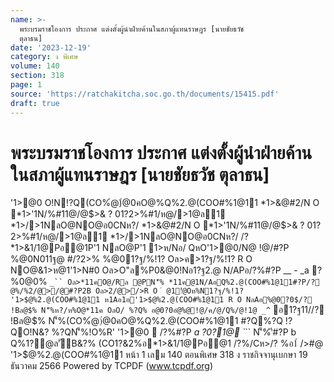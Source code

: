 ```yaml
---
name: >-
  พระบรมราชโองการ ประกาศ แต่งตั้งผู้นำฝ่ายค้านในสภาผู้แทนราษฎร [นายชัยธวัช
  ตุลาธน]
date: '2023-12-19'
category: ง พิเศษ
volume: 140
section: 318
page: 1
source: 'https://ratchakitcha.soc.go.th/documents/15415.pdf'
draft: true
---
```


# พระบรมราชโองการ ประกาศ แต่งตั้งผู้นำฝ่ายค้านในสภาผู้แทนราษฎร [นายชัยธวัช ตุลาธน]

'1>@0 O!N!?Q(CO%ํ@)่@0คO@%Q%2.@(COO#%1@11 *1>&@#2/N O *1>'1N/%#11@/@$>& ? 01?2>%#1/ห@/>1@ล1 *1>/>1NลO@NO@อ0CNห?/ *1>&@#2/N O *1>'1N/%#11@/@$>& ? 01?2>%#1/ห@/>1@ล1 *1>/>1NลO@NO@อ0CNห?/ /?*1>&1/1@Pอ@1P'1 NลO@P'1 1>ห/Nอ/ QหO'1>@0/N@ !@/#?P %@0N011ฐ@ #/?2>% %@01?ฐ/%!1? Oล>ค>1?ฐ/%!1? R O NO@&1>ห@1'1>N#0 Oล>O"ล%P0&@0!Nอ1?ฐ2.@ N/APอ/?%#?P __ - _a ?%0@0% `_`` Oล>*11คO@/Rล @PN'็% *11ค@1N/AอQ%2.@(COO#%1@11#?P/?ํ@%/%2/@>/@#?P2B Oล>2/@>/>R O ํ @1!ํ@Oห%N1?ฐ/%!1? '1>$@%2.@(COO#%1@11 ห1Aอ1อ'1>$@%2.@(COO#%1@11 R O NลAอ%@0?0$/? !Bล@$% N'็%ห?/ห%O@*11ค OลO/ %?Q% อ@0?0อํ@%@!@/ค/@/Q%/@!1@ _^` อ1?ฐ$11/%COหN1@อ@@?1R#0 @#1*1>1B@ P'1 NลO@P'1 1>ห/Nอ/O!N!?Q %@0?0$/? !Bล@$% N'็%(CO%ํ@)่@0คO@%Q%2.@(COO#%1@11 #?Q%?Q !?QO!N&? %?QN'็%!O%R' '1>@0  /?%#?P _a $?%/@ค/ *B#$0?1@ `_`` N'็%'ี#?P b Q%1?@ล'ัB&?% (CO1?&2%อ*1>&1/1@Pอ@1 /?%/Cห>/? %อ1์ />#@ '1>$@%2.@(COO#%1@11 หน้า 1 เลม 140 ตอนพิเศษ 318 ง ราชกิจจานุเบกษา 19 ธันวาคม 2566 Powered by TCPDF (www.tcpdf.org)
